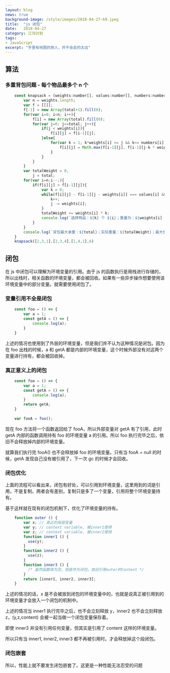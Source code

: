 ```yaml
---
layout: blog
news: true
background-image: /style/images/2018-04-27-69.jpeg
title:  "js 闭包"
date:   2018-04-27
category: 江河计划
tags:
- JavaScript
excerpt: "手里有地图的旅人，并不会走的太远"
---
```


## 算法

### 多重背包问题 - 每个物品最多个 n 个
```javascript
    const knapsack = (weights:number[], values:number[], numbers:number[], total:number) => {
        var n = weights.length;
        var f = [[]];
        f[-1] = new Array(total+1).fill(0);
        for(var i=0; i<n; i++){
            f[i] = new Array(total).fill(0);
            for(var j=0; j<=total; j++){
                if(j < weights[i]){
                    f[i][j] = f[i-1][j];
                }else{
                    for(var k = 1; k*weights[i] <= j && k<= numbers[i]; k++){
                        f[i][j] = Math.max(f[i-1][j], f[i-1][j-k * weights[i]] + values[i] * k);
                    }
                }
            }
        }
        var totalWeight = 0,
            j = total;
        for(var i=n;i--;){
            if(f[i][j] > f[i-1][j]){
                var k = 0;
                while(f[i][j] - f[i-1][j - weights[i]] === values[i] && k < numbers[i]){
                    k++;
                    j -= weights[i];
                }
                totalWeight += weights[i] * k;
                console.log(`选择物品：${k} 个 ${i}；重量为：${weights[i] * k}；价值为：${values[i] * k}`);
            }
        }
        console.log(`背包最大承重：${total}；实际重量：${totalWeight}；最大价值：${f[n-1][total]}`)
    }
    knapsack([2,3,1],[2,3,4],[1,4,1],6)
```
## 闭包

在 js 中闭包可以理解为环境变量的引用。由于 js 的函数执行是用栈进行存储的，所以出栈时，相关函数的环境变量，都会被回收。如果有一些异步操作想要使用该环境变量中的部分变量。就需要使用闭包了。

### 变量引用不全是闭包
```javascript
    const foo = () => {
        var a = 1;
        const getA = () => {
            console.log(a);
        }
    }
```
上述的情况也使用到了外层的环境变量，但是我们并不认为这种情况是闭包。因为在 foo 出栈的时候，a 和 getA 都是内部的环境变量，这个时候外部没有对这两个变量进行持有，都会被回收掉。

### 真正意义上的闭包
```javascript
    const foo = () => {
        var a = 1;
        const getA = () => {
            console.log(a);
        }
        return getA;
    }
    
    var fooA = foo();
```
现在 foo 方法将一个函数返回给了 fooA，所以外部变量对 getA 有了引用，此时 getA 内部的函数调用持有 foo 的环境变量 a 的引用。所以 foo 执行完毕之后，依旧不会释放掉内部的环境变量。

就算我们执行完 fooA() 也不会释放掉 foo 的环境变量。只有当 fooA = null 的时候，getA 发现自己没有被引用了，下一次 gc 的时候才会回收。

### 闭包优化

上面的流程可以看出来，闭包有好处，可以引用到环境变量，这里用到的词是引用，不是复制，两者会有差别，复制只是多了一个变量，引用将整个环境变量持有。

基于这样就在现有的闭包机制下，优化了环境变量的持有。
```javascript
    function outer () { 
        var x; // 真正的局部变量
        var y; // context variable, 被inner1使用
        var z; // context variable, 被inner2使用
        function inner1 () { 
          use(y); 
        } 
        function inner2 () { 
          use(z); 
        } 
        function inner3 () { 
          /* 虽然函数体为空，但是作为闭包，依旧引用outer的Context */
        } 
        return [inner1, inner2, inner3];
    }
```
上述的情况的话，x 是不会被放到闭包的环境变量中的，也就是说真正被引用到的环境变量才会放入一个闭包的机制中。

上述的情况当 inner1 执行完毕之后，也不会立刻释放 y，inner2 也不会立刻释放 z，(y,z,content) 会被一起当做一个闭包变量保存着。

即使 inner3 并没有引用任何变量，但其实是引用了 content 这样的环境变量。

所以只有当 inner1, inner2, inner3 都不再被引用时。才会释放掉这个段闭包。

### 闭包嵌套

所以，性能上就不要发生闭包嵌套了。这更是一种性能无法忍受的问题